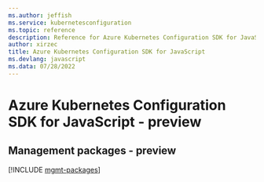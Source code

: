 ```yaml
---
ms.author: jeffish
ms.service: kubernetesconfiguration
ms.topic: reference
description: Reference for Azure Kubernetes Configuration SDK for JavaScript
author: xirzec
title: Azure Kubernetes Configuration SDK for JavaScript
ms.devlang: javascript
ms.data: 07/28/2022
---
```

# Azure Kubernetes Configuration SDK for JavaScript - preview

## Management packages - preview
[!INCLUDE [mgmt-packages](kubernetes-configuration-mgmt-index.md)]